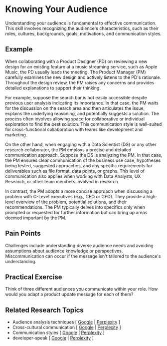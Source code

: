 # Knowing Your Audience

Understanding your audience is fundamental to effective communication. This skill involves recognizing the audience's characteristics, such as their roles, cultures, backgrounds, goals, motivations, and communication styles.

## Example

When collaborating with a Product Designer (PD) on reviewing a new design for an existing feature at a music streaming service, such as Apple Music, the PD usually leads the meeting. The Product Manager (PM) carefully examines the new design and actively listens to the PD's rationale. Throughout the design review, the PM raises any concerns and provides detailed explanations to support their thinking.

For example, suppose the search bar is not easily accessible despite previous user analysis indicating its importance. In that case, the PM waits for the discussion on the search area and then articulates the issue, explains the underlying reasoning, and potentially suggests a solution. The process often involves allowing space for collaborative or individual exploration to find the best solution. This communication style is well-suited for cross-functional collaboration with teams like development and marketing.

On the other hand, when engaging with a Data Scientist (DS) or any other research collaborator, the PM employs a precise and detailed communication approach. Suppose the DS is analyzing the PM. In that case, the PM ensures clear communication of the business use case, hypotheses being tested, suggested approaches, and any specific requirements for deliverables such as file format, data points, or graphs. This level of communication also applies when working with Data Analysts, UX Research, or other team members involved in research.

In contrast, the PM adopts a more concise approach when discussing a problem with C-Level executives (e.g., CEO or CFO). They provide a high-level overview of the problem, potential solutions, and their recommendations. The PM typically delves into specifics only when prompted or requested for further information but can bring up areas deemed important by the PM.

## Pain Points

Challenges include understanding diverse audience needs and avoiding assumptions about audience knowledge or perspectives. Miscommunication can occur if the message isn't tailored to the audience's understanding.

## Practical Exercise

Think of three different audiences you communicate within your role. How would you adapt a product update message for each of them?

## Related Research Topics

* Audience analysis techniques \[ [Google](https://www.google.com/search?q=Audience%20analysis%20techniques%20in%20product%20management) | [Perplexity](https://www.perplexity.ai/?q=Audience%20analysis%20techniques%20in%20product%20management) ]
* Cross-cultural communication \[ [Google](https://www.google.com/search?q=Cross-cultural%20communication%20in%20product%20management) | [Perplexity](https://www.perplexity.ai/?q=Cross-cultural%20communication%20in%20product%20management) ]
* Communication styles \[ [Google](https://www.google.com/search?q=Communication%20styles%20in%20product%20management) | [Perplexity](https://www.perplexity.ai/?q=Communication%20styles%20in%20product%20management) ]
* developer-speak \[ [Google](https://www.google.com/search?q=developer-speak%20in%20product%20management) | [Perplexity](https://www.perplexity.ai/?q=developer-speak%20in%20product%20management) ]
